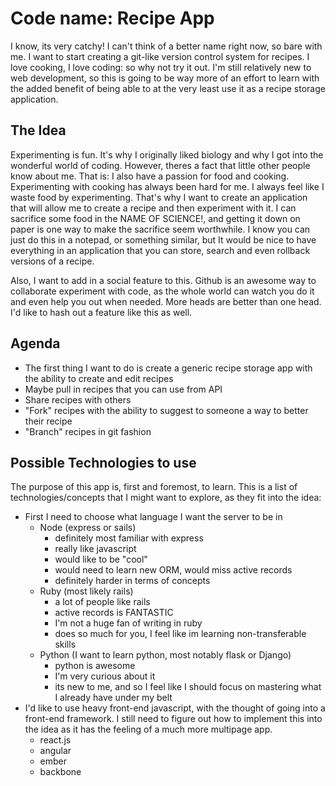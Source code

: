 # Code name: Recipe App

I know, its very catchy! I can't think of a better name right now, so bare with me. I want to start creating a git-like version control system for recipes. I love cooking, I love coding: so why not try it out. I'm still relatively new to web development, so this is going to be way more of an effort to learn with the added benefit of being able to at the very least use it as a recipe storage application.

## The Idea

Experimenting is fun. It's why I originally liked biology and why I got into the wonderful world of coding. However, theres a fact that little other people know about me. That is: I also have a passion for food and cooking. Experimenting with cooking has always been hard for me. I always feel like I waste food by experimenting. That's why I want to create an application that will allow me to create a recipe and then experiment with it. I can sacrifice some food in the NAME OF SCIENCE!, and getting it down on paper is one way to make the sacrifice seem worthwhile. I know you can just do this in a notepad, or something similar, but It would be nice to have everything in an application that you can store, search and even rollback versions of a recipe.

Also, I want to add in a social feature to this. Github is an awesome way to collaborate experiment with code, as the whole world can watch you do it and even help you out when needed. More heads are better than one head. I'd like to hash out a feature like this as well.

## Agenda

* The first thing I want to do is create a generic recipe storage app with the ability to create and edit recipes
* Maybe pull in recipes that you can use from API
* Share recipes with others
* "Fork" recipes with the ability to suggest to someone a way to better their recipe
* "Branch" recipes in git fashion

## Possible Technologies to use

The purpose of this app is, first and foremost, to learn. This is a list of technologies/concepts that I might want to explore, as they fit into the idea:
* First I need to choose what language I want the server to be in
	* Node (express or sails)
		* definitely most familiar with express
		* really like javascript
		* would like to be "cool"
		* would need to learn new ORM, would miss active records
		* definitely harder in terms of concepts
	* Ruby (most likely rails)
		* a lot of people like rails
		* active records is FANTASTIC
		* I'm not a huge fan of writing in ruby
		* does so much for you, I feel like im learning non-transferable skills
	* Python (I want to learn python, most notably flask or Django)
		* python is awesome
		* I'm very curious about it
		* its new to me, and so I feel like I should focus on mastering what I already have under my belt
* I'd like to use heavy front-end javascript, with the thought of going into a front-end framework. I still need to figure out how to implement this into the idea as it has the feeling of a much more multipage app.
	* react.js
	* angular
	* ember
	* backbone




